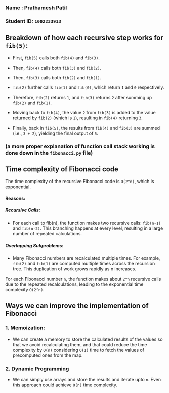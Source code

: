 ### Name : Prathamesh Patil
### Student ID: `1002233913`

## Breakdown of how each recursive step works for `fib(5)`:

- First, `fib(5)` calls both ``fib(4)`` and `fib(3)`.

- Then, `fib(4)` calls both `fib(3)` and `fib(2)`.

- Then, `fib(3)` calls both `fib(2)` and `fib(1)`.

- `fib(2)` further calls `fib(1)` and `fib(0)`, which return `1` and `0` respectively.

- Therefore, `fib(2)` returns `1`, and `fib(3)` returns `2` after summing up `fib(2)` and `fib(1)`.

- Moving back to `fib(4)`, the value `2` from `fib(3)` is added to the value returned by `fib(2)` (which is `1`), resulting in `fib(4)` returning `3`.

- Finally, back in `fib(5)`, the results from `fib(4)` and `fib(3)` are summed (i.e., `3 + 2`), yielding the final output of `5`.

### (a more proper explanation of function call stack working is done down in the `fibonacci.py` file)

## Time complexity of Fibonacci code 

The time complexity of the recursive Fibonacci code is `O(2^n)`, which is exponential.

#### Reasons:
##### Recursive Calls:
- For each call to fib(n), the function makes two recursive calls: `fib(n-1)` and `fib(n-2)`. This branching happens at every level, resulting in a large number of repeated calculations.

##### Overlapping Subproblems:
- Many Fibonacci numbers are recalculated multiple times. For example, `fib(2)` and `fib(1)` are computed multiple times across the recursion tree. This duplication of work grows rapidly as n increases.

For each Fibonacci number `n`, the function makes about `2^n` recursive calls due to the repeated recalculations, leading to the exponential time complexity `O(2^n)`.


## Ways we can improve the implementation of Fibonacci 

### 1. Memoization:
- We can create a memory to store the calculated results of the values so that we avoid recalculating them, and that could reduce the time complexity by `O(n)` considering `O(1)` time to fetch the values of precomputed ones from the map.

### 2. Dynamic Programming
- We can simply use arrays and store the results and iterate upto `n`. Even this approach could achieve `O(n)` time complexity. 






